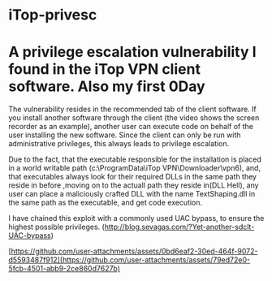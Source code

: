 # iTop-privesc
# A privilege escalation vulnerability I found in the iTop VPN client software. Also my first 0Day


The vulnerability resides in the recommended tab of the client software. If you install another software through the client (the video shows the screen recorder as an example), another user can execute code on behalf of the user installing the new software. 
Since the client can only be run with administrative privileges, this always leads to privilege escalation.

Due to the fact, that the executable responsible for the installation is placed in a world writable path (c:\ProgramData\iTop VPN\Downloader\vpn6), and, that executables always look for their required DLLs in the same path they reside in before ,moving on to the actuall path they reside in(DLL Hell), any user can place a maliciously crafted DLL with the name TextShaping.dll in the same path as the executable, and get code execution.

I have chained this exploit with a commonly used UAC bypass, to ensure the highest possible privileges. (http://blog.sevagas.com/?Yet-another-sdclt-UAC-bypass)

[https://github.com/user-attachments/assets/0bd6eaf2-30ed-464f-9072-d5593487f912](https://github.com/user-attachments/assets/79ed72e0-5fcb-4501-abb9-2ce860d7627b)
